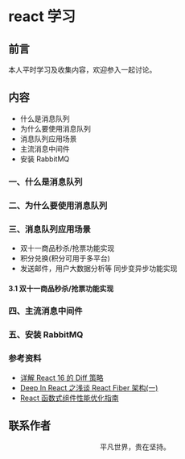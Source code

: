 # react 学习

## 前言

本人平时学习及收集内容，欢迎参入一起讨论。

## 内容

- 什么是消息队列
- 为什么要使用消息队列
- 消息队列应用场景
- 主流消息中间件
- 安装 RabbitMQ

### 一、什么是消息队列

### 二、为什么要使用消息队列

### 三、消息队列应用场景

- 双十一商品秒杀/抢票功能实现
- 积分兑换(积分可用于多平台)
- 发送邮件，用户大数据分析等 同步变异步功能实现

#### 3.1 双十一商品秒杀/抢票功能实现

### 四、主流消息中间件

### 五、安装 RabbitMQ

### 参考资料

- [详解 React 16 的 Diff 策略](https://mp.weixin.qq.com/s/_jAW4Z3VR-uW0AEnjHgAEw)
- [Deep In React 之浅谈 React Fiber 架构(一)](https://mp.weixin.qq.com/s/dONYc-Y96baiXBXpwh1w3A)
- [React 函数式组件性能优化指南](https://mp.weixin.qq.com/s/mpL1MxLjBqSO49TRijeyeg)

## 联系作者

<div align="center">
    <p>
        平凡世界，贵在坚持。
    </p>
    <img :src="$withBase('/about/contact.png')" />
</div>
